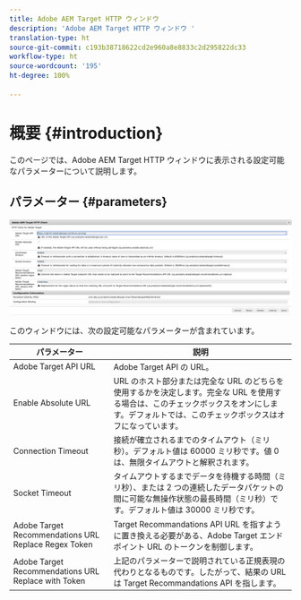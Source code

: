 ```yaml
---
title: Adobe AEM Target HTTP ウィンドウ
description: 'Adobe AEM Target HTTP ウィンドウ '
translation-type: ht
source-git-commit: c193b38718622cd2e960a8e8833c2d295822dc33
workflow-type: ht
source-wordcount: '195'
ht-degree: 100%

---
```



# 概要 {#introduction}

このページでは、Adobe AEM Target HTTP ウィンドウに表示される設定可能なパラメーターについて説明します。

## パラメーター {#parameters}

![Target HTTP ウィンドウ](assets/httpwindow.png "Target HTTP ウィンドウ")

このウィンドウには、次の設定可能なパラメーターが含まれています。

| パラメーター | 説明 |
|---|---|
| Adobe Target API URL | Adobe Target API の URL。 |
| Enable Absolute URL | URL のホスト部分または完全な URL のどちらを使用するかを決定します。完全な URL を使用する場合は、このチェックボックスをオンにします。デフォルトでは、このチェックボックスはオフになっています。 |
| Connection Timeout | 接続が確立されるまでのタイムアウト（ミリ秒）。デフォルト値は 60000 ミリ秒です。値 0 は、無限タイムアウトと解釈されます。 |
| Socket Timeout | タイムアウトするまでデータを待機する時間（ミリ秒）、または 2 つの連続したデータパケットの間に可能な無操作状態の最長時間（ミリ秒）です。デフォルト値は 30000 ミリ秒です。 |
| Adobe Target Recommendations URL Replace Regex Token | Target Recommandations API URL を指すように置き換える必要がある、Adobe Target エンドポイント URL のトークンを制御します。 |
| Adobe Target Recommendations URL Replace with Token | 上記のパラメーターで説明されている正規表現の代わりとなるものです。したがって、結果の URL は Target Recommandations API を指します。 |
